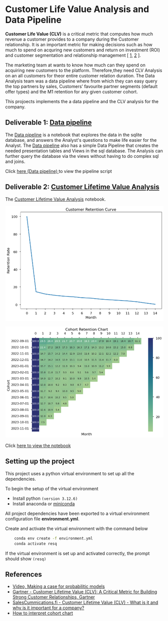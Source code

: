 # Customer Life Value Analysis and Data Pipeline
**Customer Life Value (CLV)** is a critical metric that computes how much revenue a customer provides to a company during the Customer relationship. It is an important metric for making decisions such as how much to spend on acquring new customers and return on investment (ROI) and customer segmentation and relationship management [ [1][gartner_clv], [2][SalesCommmunication.fi] ].

The marketing team at wants to know how much can they spend on acquiring new customers to the platform. Therefore,they need CLV Analysis on an all customers for theor entire customer relation duration. The Data Analysis team was a  data pipeline where from which they can easy query the top partners by sales, Customers’ favourite partner segments (default offer types) and the M1 retention for any given customer cohort.

This projoects implements the a data pipeline and the CLV analysis for the company. 

## Deliverable 1: [Data pipeline][data_pipeline]

The [Data pipeline][data_pipeline] is a notebook that explores the data in the sqlite database, and answers the Analyst's questions to make life easier for the Analyst. The [Data pipeline][data_pipeline] also has a simple Data Pipeline that creates the needed presentation tables and Views in the sql database. The Analysis can further query the database via the views without having to do complex sql and joins. 

Click [here (Data pipeline) ][data_pipeline] to view the pipeline script

## Deliverable 2: [Customer Lifetime Value Analysis][clv_analysis]

The [Customer Lifetime Value Analysis][clv_analysis] notebook.

![Retention curve](./img/clv_retention_curve.png)

![Retention curve](./img/clv_cohort_analysis.png)

Click [here to view the notebook][clv_analysis]


## Setting up the project

This project uses a python virtual environment to set up all the dependencies.

To begin the setup of the virtual environment

*  Install python `(version 3.12.6)`
*  Install anaconda or [miniconda][minconda]

All project dependencies have been exported to a virtual environment configuration file **environment.yml**.

Create and activate the virtual environment with the command below

````bash 
    conda env create -f environment.yml
    conda activate resq 
````

If the virtual environment is set up and activated correctly, the prompt should show
   `(resq)`

## References

* [Video, Making a case for probabilitic models][firstMarkCapital]
* [Gartner - Customer Lifetime Value (CLV): A Critical Metric for Building Strong Customer Relationships, Gartner][gartner_clv]
* [SalesCummications.fi - Customer Lifetime Value (CLV) - What is it and why is it important for a company?][SalesCommmunication.fi]
* [How to interpret cohort chart][interpret_cohort_chart]


[gartner_clv]: https://www.gartner.com/en/digital-markets/insights/what-is-customer-lifetime-value
[SalesCommmunication.fi]: https://www.salescommunications.fi/vastaukset/kuinka-asiakkaan-elinkaaren-arvo-lasketaan
[minconda]: https://docs.conda.io/en/latest/miniconda.html
[interpret_cohort_chart]: https://www.adverity.com/blog/is-mastering-cohort-analysis-worth-the-challenge
[data_pipeline]: data-exploration-and-pipeline.ipynb
[clv_analysis]: customer-lifetime-value-analysis.ipynb
[firstMarkCapital]: https://www.youtube.com/watch?v=guj2gVEEx4s&ab_channel=FirstMarkCapital

